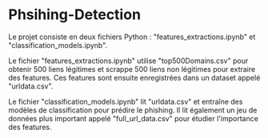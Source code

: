 # Phsihing-Detection

Le projet consiste en deux fichiers Python : "features_extractions.ipynb" et "classification_models.ipynb".

Le fichier "features_extractions.ipynb" utilise "top500Domains.csv" pour obtenir 500 liens légitimes et scrappe 500 liens non légitimes pour extraire des features. Ces features sont ensuite enregistrées dans un dataset appelé "urldata.csv".

Le fichier "classification_models.ipynb" lit "urldata.csv" et entraîne des modèles de classification pour prédire le phishing. Il lit également un jeu de données plus important appelé "full_url_data.csv" pour étudier l'importance des features.
